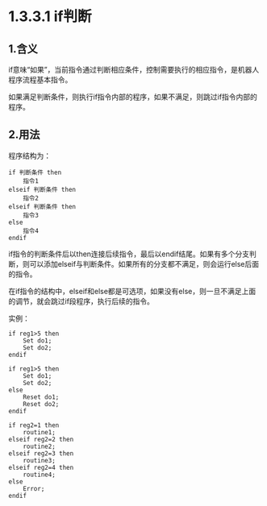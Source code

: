 # 1.3.3.1 if判断

## 1.含义

if意味“如果”，当前指令通过判断相应条件，控制需要执行的相应指令，是机器人程序流程基本指令。

如果满足判断条件，则执行if指令内部的程序，如果不满足，则跳过if指令内部的程序。

## 2.用法

程序结构为：

```rapid
if 判断条件 then
	指令1
elseif 判断条件 then
	指令2
elseif 判断条件 then
	指令3
else
	指令4
endif
```

if指令的判断条件后以then连接后续指令，最后以endif结尾。如果有多个分支判断，则可以添加elseif与判断条件。如果所有的分支都不满足，则会运行else后面的指令。

在if指令的结构中，elseif和else都是可选项，如果没有else，则一旦不满足上面的调节，就会跳过if段程序，执行后续的指令。

实例：

```rapid
if reg1>5 then
	Set do1;
	Set do2;
endif

if reg1>5 then
	Set do1;
	Set do2;
else
	Reset do1;
	Reset do2;
endif
	
if reg2=1 then
	routine1;
elseif reg2=2 then
	routine2;
elseif reg2=3 then
	routine3;
elseif reg2=4 then
	routine4;
else
	Error;
endif
```

